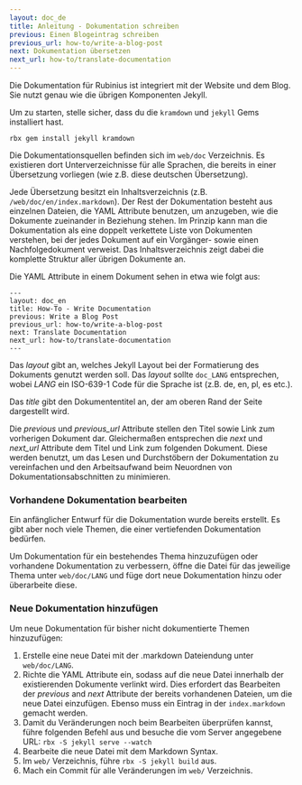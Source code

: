```yaml
---
layout: doc_de
title: Anleitung - Dokumentation schreiben
previous: Einen Blogeintrag schreiben
previous_url: how-to/write-a-blog-post
next: Dokumentation übersetzen
next_url: how-to/translate-documentation
---
```


Die Dokumentation für Rubinius ist integriert mit der Website und dem Blog. Sie
nutzt genau wie die übrigen Komponenten Jekyll.

Um zu starten, stelle sicher, dass du die `kramdown` und `jekyll` Gems 
installiert hast.

    rbx gem install jekyll kramdown

Die Dokumentationsquellen befinden sich im `web/doc` Verzeichnis. Es existieren
dort Unterverzeichnisse für alle Sprachen, die bereits in einer Übersetzung 
vorliegen (wie z.B. diese deutschen Übersetzung).

Jede Übersetzung besitzt ein Inhaltsverzeichnis
(z.B. `/web/doc/en/index.markdown`). Der Rest der Dokumentation besteht aus 
einzelnen Dateien, die YAML Attribute benutzen, um anzugeben, wie die Dokumente
zueinander in Beziehung stehen. Im Prinzip kann man die Dokumentation als eine
doppelt verkettete Liste von Dokumenten verstehen, bei der jedes Dokument auf 
ein Vorgänger- sowie einen Nachfolgedokument verweist. Das Inhaltsverzeichnis 
zeigt dabei die komplette Struktur aller übrigen Dokumente an.

Die YAML Attribute in einem Dokument sehen in etwa wie folgt aus:

    ---
    layout: doc_en
    title: How-To - Write Documentation
    previous: Write a Blog Post
    previous_url: how-to/write-a-blog-post
    next: Translate Documentation
    next_url: how-to/translate-documentation
    ---

Das _layout_ gibt an, welches Jekyll Layout bei der Formatierung des Dokuments
genutzt werden soll. Das _layout_ sollte `doc_LANG` entsprechen, wobei _LANG_ 
ein ISO-639-1 Code für die Sprache ist (z.B. de, en, pl, es etc.).

Das _title_ gibt den Dokumententitel an, der am oberen Rand der Seite 
dargestellt wird.

Die _previous_ und _previous\_url_ Attribute stellen den Titel sowie Link zum 
vorherigen Dokument dar. Gleichermaßen entsprechen die _next_ und _next\_url_ 
Attribute dem Titel und Link zum folgenden Dokument. Diese werden benutzt, um 
das Lesen und Durchstöbern der Dokumentation zu vereinfachen und den 
Arbeitsaufwand beim Neuordnen von Dokumentationsabschnitten zu minimieren.

### Vorhandene Dokumentation bearbeiten

Ein anfänglicher Entwurf für die Dokumentation wurde bereits erstellt. Es gibt
aber noch viele Themen, die einer vertiefenden Dokumentation bedürfen.

Um Dokumentation für ein bestehendes Thema hinzuzufügen oder vorhandene 
Dokumentation zu verbessern, öffne die Datei für das jeweilige Thema unter 
`web/doc/LANG` und füge dort neue Dokumentation hinzu oder überarbeite diese.

### Neue Dokumentation hinzufügen

Um neue Dokumentation für bisher nicht dokumentierte Themen hinzuzufügen:

1. Erstelle eine neue Datei mit der .markdown Dateiendung unter `web/doc/LANG`.
1. Richte die YAML Attribute ein, sodass auf die neue Datei innerhalb der 
   existierenden Dokumente verlinkt wird. Dies erfordert das Bearbeiten der 
   _previous_ and _next_ Attribute der bereits vorhandenen Dateien, um die neue
   Datei einzufügen. Ebenso muss ein Eintrag in der `index.markdown` gemacht 
   werden.
1. Damit du Veränderungen noch beim Bearbeiten überprüfen kannst, führe 
   folgenden Befehl aus und besuche die vom Server angegebene URL:
   `rbx -S jekyll serve --watch`
1. Bearbeite die neue Datei mit dem Markdown Syntax.
1. Im `web/` Verzeichnis, führe `rbx -S jekyll build` aus.
1. Mach ein Commit für alle Veränderungen im `web/` Verzeichnis.
